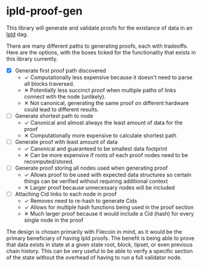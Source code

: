 # ipld-proof-gen

This library will generate and validate proofs for the existance of data in an [Ipld](https://docs.ipld.io/) dag.

There are many different paths to generating proofs, each with tradeoffs. Here are the options, with the boxes ticked for the functionality that exists in this library currently.
- [x] Generate first proof path discovered
    - ✓ Computationally less expensive because it doesn't need to parse all blocks traversed.
    - ✕ Potentially less succinct proof when multiple paths of links connect with the node (unlikely).
    - ✕ Not canonical, generating the same proof on different hardware could lead to different results.
- [ ] Generate shortest path to node
    - ✓ Canonical and almost always the least amount of data for the proof
    - ✕ Computationally more expensive to calculate shortest path
- [ ] Generate proof with least amount of data
    - ✓ Canonical and guaranteed to be smallest data footprint
    - ✕ Can be more expensive if roots of each proof nodes need to be recomputed/stored.
- [ ] Generate proof storing all nodes used when generating proof
    - ✓ Allows proof to be used with expected data structures so certain things can be verified without requiring additional context
    - ✕ Larger proof because unnecessary nodes will be included
- [ ] Attaching Cid links to each node in proof
    - ✓ Removes need to re-hash to generate Cids
    - ✓ Allows for multiple hash functions being used in the proof section
    - ✕ Much larger proof because it would include a Cid (hash) for every single node in the proof

The design is chosen primarily with Filecoin in mind, as it would be the primary beneficiary of having Ipld proofs. The benefit is being able to prove that data exists in state at a given state root, block, tipset, or even previous chain history. This can be very useful to be able to verify a specific section of the state without the overhead of having to run a full validator node.
